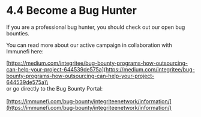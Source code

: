 # 4.4 Become a Bug Hunter

If you are a professional bug hunter, you should check out our open bug bounties.&#x20;

You can read more about our active campaign in collaboration with Immunefi here:

[https://medium.com/integritee/bug-bounty-programs-how-outsourcing-can-help-your-project-644539de575a](https://medium.com/integritee/bug-bounty-programs-how-outsourcing-can-help-your-project-644539de575a)\
\
or go directly to the Bug Bounty Portal: \
\
[https://immunefi.com/bug-bounty/integriteenetwork/information/](https://immunefi.com/bug-bounty/integriteenetwork/information/)
